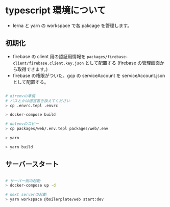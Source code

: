 # typescript 環境について

- lerna と yarn の workspace で各 pakcage を管理します。

## 初期化

- firebase の client 用の認証用情報を `packages/firebase-client/firebase.client.key.json` として配置する (firebase の管理画面から取得できます。)
- firebase の権限がついた、gcp の serviceAccount を serviceAccount.json として配置する。

```bash

# direnvの準備
# パスとかは適宜書き換えてください
> cp .envrc.tepl .envrc

> docker-compose build

# dotenvのコピー
> cp packages/web/.env.tepl packages/web/.env

> yarn

> yarn build
```

## サーバースタート

```bash

# サーバー側の起動
> docker-compose up -d

# next serverの起動
> yarn workspace @boilerplate/web start:dev

```
